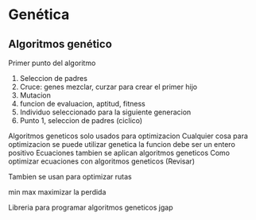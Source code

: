 # Genética

## Algoritmos genético

Primer punto del algoritmo 
1. Seleccion de padres
2. Cruce: genes mezclar, curzar para crear el primer hijo
3. Mutacion
4. funcion de evaluacion, aptitud, fitness
5. Individuo seleccionado para la siguiente generacion 
6. Punto 1, seleccion de padres (ciclico)

Algoritmos geneticos solo usados para optimizacion
Cualquier cosa para optimizacion se puede utilizar genetica
la funcion debe ser un entero positivo
Ecuaciones tambien se aplican algoritmos geneticos
Como optimizar ecuaciones con algoritmos geneticos (Revisar)

Tambien se usan para optimizar rutas

min max
maximizar la perdida


Libreria para programar algoritmos geneticos jgap